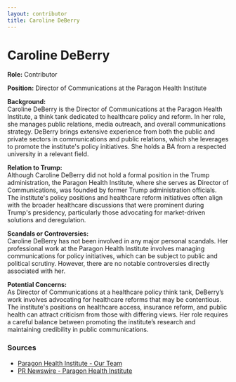 ```yaml
---
layout: contributor
title: Caroline DeBerry
---
```


# Caroline DeBerry

**Role:** Contributor

**Position:** Director of Communications at the Paragon Health Institute

**Background:**  
Caroline DeBerry is the Director of Communications at the Paragon Health Institute, a think tank dedicated to healthcare policy and reform. In her role, she manages public relations, media outreach, and overall communications strategy. DeBerry brings extensive experience from both the public and private sectors in communications and public relations, which she leverages to promote the institute's policy initiatives. She holds a BA from a respected university in a relevant field.

**Relation to Trump:**  
Although Caroline DeBerry did not hold a formal position in the Trump administration, the Paragon Health Institute, where she serves as Director of Communications, was founded by former Trump administration officials. The institute's policy positions and healthcare reform initiatives often align with the broader healthcare discussions that were prominent during Trump's presidency, particularly those advocating for market-driven solutions and deregulation.

**Scandals or Controversies:**  
Caroline DeBerry has not been involved in any major personal scandals. Her professional work at the Paragon Health Institute involves managing communications for policy initiatives, which can be subject to public and political scrutiny. However, there are no notable controversies directly associated with her.

**Potential Concerns:**  
As Director of Communications at a healthcare policy think tank, DeBerry’s work involves advocating for healthcare reforms that may be contentious. The institute's positions on healthcare access, insurance reform, and public health can attract criticism from those with differing views. Her role requires a careful balance between promoting the institute’s research and maintaining credibility in public communications.

### Sources
- [Paragon Health Institute - Our Team](https://paragoninstitute.org/private-health/group-of-health-policy-experts-submits-letter-advising-against-administrative-fix-to-affordable-care-act-family-glitch/)
- [PR Newswire - Paragon Health Institute](https://www.prnewswire.com/news-releases/ex-trump-advisors-urge-new-approach-to-health-care-taxes-in-2025-302157107.html)
